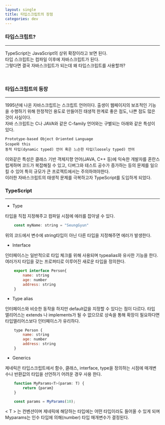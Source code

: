 ```yaml
---
layout: single
title: 타입스크립트의 장점
categories: dev
---
```


### 타입스크립트?

---

TypeScript는 JavaScript의 상위 확장이라고 보면 된다.  
타입 스크립트는 컴파일 이후에 자바스크립트가 된다.  
그렇다면 결국 자바스크립트가 되는데 왜 타입스크립트를 사용할까?

<br>

### 타입스크립트의 등장

---

1995년에 나온 자바스크립트는 스크립트 언어이다. 출생이 웹페이지의 보조적인 기능을 수행하기 위해 한정적인 용도로 만들어진 태생적 한계로 좋은 점도, 나쁜 점도 많은 것이 사실이다.  
자바 스크립트는 C나 JAVA와 같은 C-family 언어와는 구별되는 아래와 같은 특성이 있다.

    Prototype-based Object Oriented Language
    Scope와 this
    동적 타입(dynamic typed) 언어 혹은 느슨한 타입(loosely typed) 언어

이와같은 특성은 클래스 기반 객체지향 언어(JAVA, C++ 등)에 익숙한 개발자를 혼란스럽게하며 코드가 복잡해질 수 있고, 디버그와 테스트 공수가 증가하는 등의 문제를 일으킬 수 있어 특히 규모가 큰 프로젝트에서는 주의하여야한다.  
이러한 자바스크립트의 태생적 문제를 극복하고자 TypeScript를 도입하게 되었다.

### TypeScript

---

- Type

<p style="font-size:14px">타입을 직접 지정해주고 컴파일 시점에 에러를 잡아낼 수 있다.</p>

```JavaScript
    const myName: string = "SeungGyun"
```

<p style="font-size:14px">위의 코드에서 변수에 string타입이 아닌 다른 타입을 지정해주면 에러가 발생한다.</p>

- Interface

<p style="font-size:14px">인터페이스는 일반적으로 타입 체크를 위해 사용되며 typealias와 유사한 기능을 한다. 여러가지 타입을 갖는 프로퍼티로 이루어진 새로운 타입을 정의한다.</p>

```JavaScript
    export interface Person{
        name: string
        age: number
        address: string
    }
```

- Type alias

<p style="font-size:14px">인터페이스와 비슷한 동작을 하지만 default값을 지정할 수 있다는 점이 다르다. 타입 앨리어스는 extends 나 implements가 될 수 없으므로 상속을 통해 확장이 필요하다면 타입엘리어스보다 인터페이스가 유리하다.</p>

```JavaScript
    type Person {
	    name: string
  	    age: number
  	    address: string
    }
```

- Generics

<p style="font-size:14px">제네릭은 타입스크립트에서 함수, 클래스, interface, type을 정의하는 시점에 매개변수나 반환값의 타입을 선언하기 어려운 경우 사용 한다.</p>

```JavaScript
    function MyParams<T>(param: T) {
	    return {param}
    }

    const params = MyParams(10);
```

<p style="font-size:14px">< T > 는 컨벤션이며 제네릭에 해당하는 타입에는 어떤 타입이라도 들어올 수 있게 되며 Myparams는 인수 타입에 의해(number) 타입 매개변수가 결정된다.</p>
